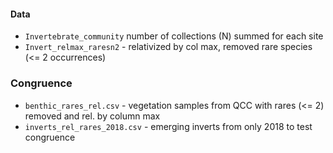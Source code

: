 #### Data ########

- `Invertebrate_community` number of collections (N) summed for each site
- `Invert_relmax_raresn2` - relativized by col max, removed rare species (<= 2 occurrences)

### Congruence

- `benthic_rares_rel.csv`  - vegetation samples from QCC with rares (<= 2) removed and rel. by column max
- `inverts_rel_rares_2018.csv` - emerging inverts from only 2018 to test congruence
